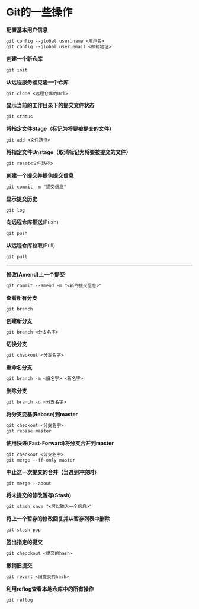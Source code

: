 # Git的一些操作

**配置基本用户信息**

```markdown
git config --global user.name <用户名>
git config --global user.email <邮箱地址>
```

**创建一个新仓库**

```markdown
git init
```

**从远程服务器克隆一个仓库**

```markdown
git clone <远程仓库的Url>
```

**显示当前的工作目录下的提交文件状态**

<!--类似于GitKraken右方窗口显示的信息-->

```markdown
git status
```

**将指定文件Stage（标记为将要被提交的文件）**

```markdown
git add <文件路径>
```

**将指定文件Unstage（取消标记为将要被提交的文件）**

```markdown
git reset<文件路径>
```

**创建一个提交并提供提交信息**

```markdown
git commit -m "提交信息"
```

**显示提交历史**

<!--类似于Gitkraken中间串口显示的提交历史-->

```
git log
```

**向远程仓库推送**(Push)

```markdown
git push
```

**从远程仓库拉取**(Pull)

```markdown
git pull
```



***



**修改(Amend)上一个提交**

```markdown
git commit --amend -m "<新的提交信息>"
```

**查看所有分支**

```mark
git branch
```

**创建新分支**

```markdown
git branch <分支名字>
```

**切换分支**

```markdown
git checkout <分支名字>
```

**重命名分支**

```markdown
git branch -m <旧名字> <新名字>
```

**删除分支**

```markdown
git branch -d <分支名字>
```

**将分支变基(Rebase)到master**

<!--需要先切换到分支之后，再完成变基-->

```markdown
git checkout <分支名字>
git rebase master
```

**使用快进(Fast-Forward)将分支合并到master**

```markdown
git checkout <分支名字>
git merge --ff-only master
```

**中止这一次提交的合并（当遇到冲突时）**

```markdown
git merge --about
```

**将未提交的修改暂存(Stash)**

```markdown
git stash save "<可以输入一个信息>"
```

**将上一个暂存的修改回复并从暂存列表中删除**

```markdown
git stash pop
```

**签出指定的提交**

```markdown
git checckout <提交的hash>
```

**撤销旧提交**

<!--Revert并不会修改旧提交历史，而是在工作树中生成与之前提交完全相反的修改-->

```markdown
git revert <旧提交的hash>
```

**利用reflog查看本地仓库中的所有操作**

```markdown
git reflog
```

